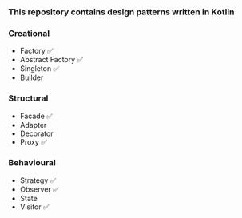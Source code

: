 ### This repository contains design patterns written in Kotlin   

### Creational
- Factory ✅
- Abstract Factory ✅
- Singleton ✅
- Builder

### Structural
- Facade ✅
- Adapter
- Decorator
- Proxy ✅

### Behavioural
- Strategy ✅
- Observer ✅
- State
- Visitor ✅



